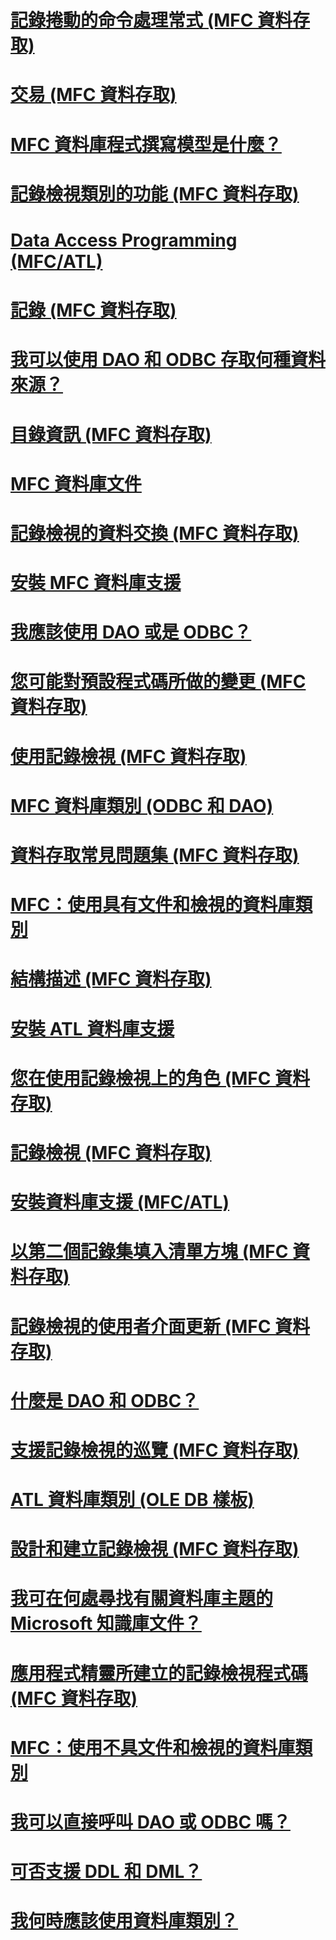 # [記錄捲動的命令處理常式 (MFC 資料存取)](command-handlers-for-record-scrolling-mfc-data-access.md)
# [交易 (MFC 資料存取)](transactions-mfc-data-access.md)
# [MFC 資料庫程式撰寫模型是什麼？](what-is-the-mfc-database-programming-model-q.md)
# [記錄檢視類別的功能 (MFC 資料存取)](features-of-record-view-classes-mfc-data-access.md)
# [Data Access Programming (MFC/ATL)](data-access-programming-mfc-atl.md)
# [記錄 (MFC 資料存取)](record-mfc-data-access.md)
# [我可以使用 DAO 和 ODBC 存取何種資料來源？](what-data-sources-can-i-access-with-dao-and-odbc-q.md)
# [目錄資訊 (MFC 資料存取)](catalog-information-mfc-data-access.md)
# [MFC 資料庫文件](mfc-database-documentation.md)
# [記錄檢視的資料交換 (MFC 資料存取)](data-exchange-for-record-views-mfc-data-access.md)
# [安裝 MFC 資料庫支援](installing-mfc-database-support.md)
# [我應該使用 DAO 或是 ODBC？](should-i-use-dao-or-odbc-q.md)
# [您可能對預設程式碼所做的變更 (MFC 資料存取)](changes-you-might-make-to-the-default-code-mfc-data-access.md)
# [使用記錄檢視 (MFC 資料存取)](using-a-record-view-mfc-data-access.md)
# [MFC 資料庫類別 (ODBC 和 DAO)](mfc-database-classes-odbc-and-dao.md)
# [資料存取常見問題集 (MFC 資料存取)](data-access-frequently-asked-questions-mfc-data-access.md)
# [MFC：使用具有文件和檢視的資料庫類別](mfc-using-database-classes-with-documents-and-views.md)
# [結構描述 (MFC 資料存取)](schema-mfc-data-access.md)
# [安裝 ATL 資料庫支援](installing-atl-database-support.md)
# [您在使用記錄檢視上的角色 (MFC 資料存取)](your-role-in-working-with-a-record-view-mfc-data-access.md)
# [記錄檢視 (MFC 資料存取)](record-views-mfc-data-access.md)
# [安裝資料庫支援 (MFC/ATL)](installing-database-support-mfc-atl.md)
# [以第二個記錄集填入清單方塊 (MFC 資料存取)](filling-a-list-box-from-a-second-recordset-mfc-data-access.md)
# [記錄檢視的使用者介面更新 (MFC 資料存取)](user-interface-updating-for-record-views-mfc-data-access.md)
# [什麼是 DAO 和 ODBC？](what-are-dao-and-odbc-q.md)
# [支援記錄檢視的巡覽 (MFC 資料存取)](supporting-navigation-in-a-record-view-mfc-data-access.md)
# [ATL 資料庫類別 (OLE DB 樣板)](atl-database-classes-ole-db-templates.md)
# [設計和建立記錄檢視 (MFC 資料存取)](designing-and-creating-a-record-view-mfc-data-access.md)
# [我可在何處尋找有關資料庫主題的 Microsoft 知識庫文件？](where-can-i-find-microsoft-knowledge-base-articles-on-database-topics-q.md)
# [應用程式精靈所建立的記錄檢視程式碼 (MFC 資料存取)](record-view-code-created-by-application-wizard-mfc-data-access.md)
# [MFC：使用不具文件和檢視的資料庫類別](mfc-using-database-classes-without-documents-and-views.md)
# [我可以直接呼叫 DAO 或 ODBC 嗎？](can-i-call-dao-or-odbc-directly-q.md)
# [可否支援 DDL 和 DML？](are-ddl-and-dml-supported-q.md)
# [我何時應該使用資料庫類別？](when-should-i-use-the-database-classes-q.md)
